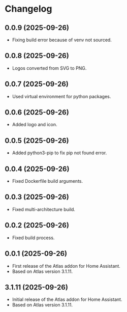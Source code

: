 # Changelog

## 0.0.9 (2025-09-26)

- Fixing build error because of venv not sourced.

## 0.0.8 (2025-09-26)

- Logos converted from SVG to PNG.

## 0.0.7 (2025-09-26)

- Used virtual environment for python packages.

## 0.0.6 (2025-09-26)

- Added logo and icon.

## 0.0.5 (2025-09-26)

- Added python3-pip to fix pip not found error.

## 0.0.4 (2025-09-26)

- Fixed Dockerfile build arguments.

## 0.0.3 (2025-09-26)

- Fixed multi-architecture build.

## 0.0.2 (2025-09-26)

- Fixed build process.

## 0.0.1 (2025-09-26)

- First release of the Atlas addon for Home Assistant.
- Based on Atlas version 3.1.11.

## 3.1.11 (2025-09-26)

- Initial release of the Atlas addon for Home Assistant.
- Based on Atlas version 3.1.11.
